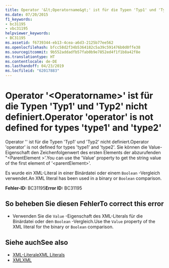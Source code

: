 ```yaml
---
title: Operator '&lt;Operatorname&gt;' ist für die Typen 'Typ1' und 'Typ2' nicht definiert.
ms.date: 07/20/2015
f1_keywords:
- bc31195
- vbc31195
helpviewer_keywords:
- BC31195
ms.assetid: f6739344-eb13-4cea-a6d3-2125b77ee562
ms.openlocfilehash: bfcc58d2f34b5364182c5a39c591476b0d0ffe38
ms.sourcegitcommit: 9b552addadfb57fab0b9e7852ed4f1f1b8a42f8e
ms.translationtype: HT
ms.contentlocale: de-DE
ms.lasthandoff: 04/23/2019
ms.locfileid: "62017883"
---
```

# <a name="operator-operator-is-not-defined-for-types-type1-and-type2"></a><span data-ttu-id="8009e-102">Operator '&lt;Operatorname&gt;' ist für die Typen 'Typ1' und 'Typ2' nicht definiert.</span><span class="sxs-lookup"><span data-stu-id="8009e-102">Operator 'operator' is not defined for types 'type1' and 'type2'</span></span>
<span data-ttu-id="8009e-103">Operator '<Operatorname>' ist für die Typen 'Typ1' und 'Typ2' nicht definiert.</span><span class="sxs-lookup"><span data-stu-id="8009e-103">Operator 'operator' is not defined for types 'type1' and 'type2'.</span></span> <span data-ttu-id="8009e-104">Sie können die Value-Eigenschaft den Zeichenfolgenwert des ersten Elements der abzurufenden "\<ParentElement >'.</span><span class="sxs-lookup"><span data-stu-id="8009e-104">You can use the 'Value' property to get the string value of the first element of '\<parentElement>'.</span></span>  
  
 <span data-ttu-id="8009e-105">Es wurde ein XML-Literal in einer Binärdatei oder einem `Boolean` -Vergleich verwendet.</span><span class="sxs-lookup"><span data-stu-id="8009e-105">An XML literal has been used in a binary or `Boolean` comparison.</span></span>  
  
 <span data-ttu-id="8009e-106">**Fehler-ID:** BC31195</span><span class="sxs-lookup"><span data-stu-id="8009e-106">**Error ID:** BC31195</span></span>  
  
## <a name="to-correct-this-error"></a><span data-ttu-id="8009e-107">So beheben Sie diesen Fehler</span><span class="sxs-lookup"><span data-stu-id="8009e-107">To correct this error</span></span>  
  
- <span data-ttu-id="8009e-108">Verwenden Sie die `Value` -Eigenschaft des XML-Literals für die Binärdatei oder den `Boolean` -Vergleich.</span><span class="sxs-lookup"><span data-stu-id="8009e-108">Use the `Value` property of the XML literal for the binary or `Boolean` comparison.</span></span>  
  
## <a name="see-also"></a><span data-ttu-id="8009e-109">Siehe auch</span><span class="sxs-lookup"><span data-stu-id="8009e-109">See also</span></span>

- [<span data-ttu-id="8009e-110">XML-Literale</span><span class="sxs-lookup"><span data-stu-id="8009e-110">XML Literals</span></span>](../../visual-basic/language-reference/xml-literals/index.md)
- [<span data-ttu-id="8009e-111">XML</span><span class="sxs-lookup"><span data-stu-id="8009e-111">XML</span></span>](../../visual-basic/programming-guide/language-features/xml/index.md)
